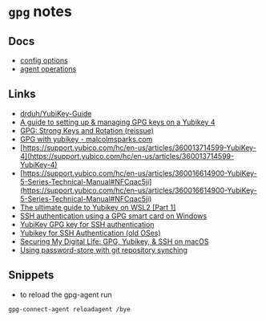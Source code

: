 # `gpg` notes

## Docs

- [config options](https://www.gnupg.org/documentation/manuals/gnupg/GPG-Configuration-Options.html)
- [agent operations](https://www.gnupg.org/documentation/manuals/gnupg/Agent-Options.html)

## Links

- [drduh/YubiKey-Guide](https://github.com/drduh/YubiKey-Guide/blob/master/README.md)
- [A guide to setting up & managing GPG keys on a Yubikey 4](https://disjoint.ca/til/2017/10/05/a-guide-to-setting-up--managing-gpg-keys-on-a-yubikey-4/)
- [GPG: Strong Keys and Rotation (reissue)](https://web.archive.org/web/20210122124500/https://sungo.io/posts/2020/gpg-rotation/)
- [GPG with yubikey - malcolmsparks.com](https://web.archive.org/web/20201112015846/https://malcolmsparks.com/posts/yubikey-gpg.html)
- [https://support.yubico.com/hc/en-us/articles/360013714599-YubiKey-4](https://support.yubico.com/hc/en-us/articles/360013714599-YubiKey-4)
- [https://support.yubico.com/hc/en-us/articles/360016614900-YubiKey-5-Series-Technical-Manual#NFCqac5ji](https://support.yubico.com/hc/en-us/articles/360016614900-YubiKey-5-Series-Technical-Manual#NFCqac5ji)
- [The ultimate guide to Yubikey on WSL2 [Part 1]](https://jardazivny.medium.com/the-ultimate-guide-to-yubikey-on-wsl2-part-1-dce2ff8d7e45)
- [SSH authentication using a GPG smart card on Windows](https://github.com/herlo/ssh-gpg-smartcard-config/blob/master/Windows.md)
- [YubiKey GPG key for SSH authentication](https://mikebeach.org/2017/09/07/yubikey-gpg-key-for-ssh-authentication/)
- [Yubikey for SSH Authentication (old OSes)](https://occamy.chemistry.jhu.edu/references/pubsoft/YubikeySSH/index.php)
- [Securing My Digital Life: GPG, Yubikey, & SSH on macOS](https://medium.com/@ahawkins/securing-my-digital-life-gpg-yubikey-ssh-on-macos-5f115cb01266)
- [Using password-store with git repository synching](https://gist.github.com/abtrout/d64fb11ad6f9f49fa325)

## Snippets

- to reload the gpg-agent run

```txt
gpg-connect-agent reloadagent /bye
```
